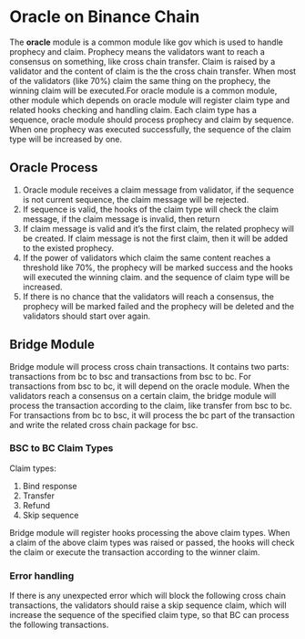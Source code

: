 # Oracle on Binance Chain

The **oracle** module is a common module like gov which is used to handle prophecy and claim. Prophecy means the validators want to reach a consensus on something, like cross chain transfer. Claim is raised by a validator and the content of claim is the the cross chain transfer. When most of the validators (like 70%) claim the same thing on the prophecy, the winning claim will be executed.For oracle module is a common module, other module which depends on oracle module will register claim type and related hooks checking and handling claim. Each claim type has a sequence, oracle module should process prophecy and claim by sequence. When one prophecy was executed successfully, the sequence of the claim type will be increased by one.

## Oracle Process
1. Oracle module receives a claim message from validator, if the sequence is not current sequence, the claim message will be rejected.
2. If sequence is valid, the hooks of the claim type will check the claim message, if the claim message is invalid, then return
3. If claim message is valid and it’s the first claim, the related prophecy will be created. If claim message is not the first claim, then it will be added to the existed prophecy.
4. If the power of validators which claim the same content reaches a threshold like 70%, the prophecy will be marked success and the hooks will executed the winning claim. and the sequence of claim type will be increased.
5. If there is no chance that the validators will reach a consensus, the prophecy will be marked failed and the prophecy will be deleted and the validators should start over again.

## Bridge Module
Bridge module will process cross chain transactions. It contains two parts: transactions from bc to bsc and transactions from bsc to bc.
For transactions from bsc to bc, it will depend on the oracle module. When the validators reach a consensus on a certain claim, the bridge module will process the transaction according to the claim, like transfer from bsc to bc.
For transactions from bc to bsc, it will process the bc part of the transaction and write the related cross chain package for bsc.

### BSC to BC Claim Types
Claim types:
1. Bind response
2. Transfer
3. Refund
4. Skip sequence

Bridge module will register hooks processing the above claim types. When a claim of the above claim types was raised or passed, the hooks will check the claim or execute the transaction according to the winner claim.

### Error handling

If there is any unexpected error which will block the following cross chain transactions, the validators should raise a skip sequence claim, which will increase the sequence of the specified claim type, so that BC can process the following transactions.

